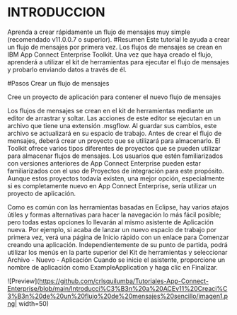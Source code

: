 # INTRODUCCION
Aprenda a crear rápidamente un flujo de mensajes muy simple (recomendado v11.0.0.7 o superior).
#Resumen
Este tutorial le ayuda a crear un flujo de mensajes por primera vez. Los flujos de mensajes se crean en IBM App Connect Enterprise Toolkit.
Una vez que haya creado el flujo, aprenderá a utilizar el kit de herramientas para ejecutar el flujo de mensajes y probarlo enviando datos a través de él.

#Pasos
Crear un flujo de mensajes

Cree un proyecto de aplicación para contener el nuevo flujo de mensajes

Los flujos de mensajes se crean en el kit de herramientas mediante un editor de arrastrar y soltar. Las acciones de este editor se ejecutan en un archivo que tiene una extensión .msgflow. Al guardar sus cambios, este archivo se actualizará en su espacio de trabajo. Antes de crear el flujo de mensajes, deberá crear un proyecto que se utilizará para almacenarlo. El Toolkit ofrece varios tipos diferentes de proyectos que se pueden utilizar para almacenar flujos de mensajes. Los usuarios que estén familiarizados con versiones anteriores de App Connect Enterprise pueden estar familiarizados con el uso de Proyectos de integración para este propósito. Aunque estos proyectos todavía existen, una mejor opción, especialmente si es completamente nuevo en App Connect Enterprise, sería utilizar un proyecto de aplicación.

Como es común con las herramientas basadas en Eclipse, hay varios atajos útiles y formas alternativas para hacer la navegación lo más fácil posible; pero todas estas opciones lo llevarán al mismo asistente de Aplicación nueva. Por ejemplo, si acaba de lanzar un nuevo espacio de trabajo por primera vez, verá una página de Inicio rápido con un enlace para Comenzar creando una aplicación. Independientemente de su punto de partida, podrá utilizar los menús en la parte superior del Kit de herramientas y seleccionar Archivo - Nuevo - Aplicación
Cuando se inicie el asistente, proporcione un nombre de aplicación como ExampleApplication y haga clic en Finalizar.



![Preview](https://github.com/crlsquilumba/Tutoriales-App-Connect-Enterprise/blob/main/Introducci%C3%B3n%20a%20ACEv11%20Creaci%C3%B3n%20de%20un%20flujo%20de%20mensajes%20sencillo/imagen1.png| width=50)
